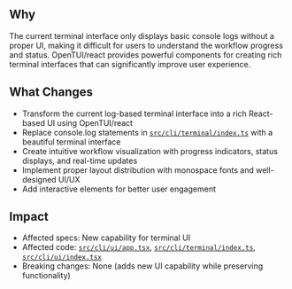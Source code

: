## Why

The current terminal interface only displays basic console logs without a proper UI, making it difficult for users to understand the workflow progress and status. OpenTUI/react provides powerful components for creating rich terminal interfaces that can significantly improve user experience.

## What Changes

- Transform the current log-based terminal interface into a rich React-based UI using OpenTUI/react
- Replace console.log statements in [`src/cli/terminal/index.ts`](src/cli/terminal/index.ts:1) with a beautiful terminal interface
- Create intuitive workflow visualization with progress indicators, status displays, and real-time updates
- Implement proper layout distribution with monospace fonts and well-designed UI/UX
- Add interactive elements for better user engagement

## Impact

- Affected specs: New capability for terminal UI
- Affected code: [`src/cli/ui/app.tsx`](src/cli/ui/app.tsx:1), [`src/cli/terminal/index.ts`](src/cli/terminal/index.ts:1), [`src/cli/ui/index.tsx`](src/cli/ui/index.tsx:1)
- Breaking changes: None (adds new UI capability while preserving functionality)